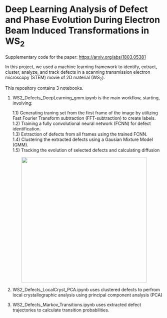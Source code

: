 # Deep Learning Analysis of Defect and Phase Evolution During Electron Beam Induced Transformations in WS<sub>2</sub>

Supplementary code for the paper: https://arxiv.org/abs/1803.05381

In this project, we used a machine learning framework to identify, extract, cluster, analyze, and track defects in a scanning transmission electron microscopy (STEM) movie of 2D material (WS<sub>2</sub>).

This repository contains 3 notebooks. 


1. WS2_Defects_DeepLearning_gmm.ipynb is the main workflow, starting, involving:

    1.1) Generating traning set from the first frame of the image by utilizing Fast Fourier Transform subtraction (FFT-subtraction) to create labels.  
  1.2) Training a fully convolutional neural network (FCNN) for defect identification.  
  1.3) Extraction of defects from all frames using the trained FCNN.  
  1.4) Clustering the extracted defects using a Gausian Mixture Model (GMM).  
  1.5) Tracking the evolution of selected defects and calculating diffusion 
  
  <p align="center">
    <img src="https://github.com/artemmaksov/ORNL-DeepLearningForAtomicScaleDefectTracking/blob/master/MovieClustered_50.gif?raw=true" width="400" height="400" />
  </p>
  
2. WS2_Defects_LocalCryst_PCA.ipynb uses clustered defects to perfrom local crystallographic analysis using principal component analysis (PCA) 

3. WS2_Defects_Markov_Transitions.ipynb uses extracted defect trajectories to calculate transition probabilities.  



